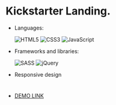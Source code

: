 # Kickstarter Landing.

- Languages:

  ![HTML5](https://ziadoua.github.io/m3-Markdown-Badges/badges/HTML/html1.svg)
  ![CSS3](https://ziadoua.github.io/m3-Markdown-Badges/badges/CSS/css1.svg)
  ![JavaScript](https://ziadoua.github.io/m3-Markdown-Badges/badges/Javascript/javascript1.svg)

- Frameworks and libraries:

  ![SASS](https://ziadoua.github.io/m3-Markdown-Badges/badges/Sass/sass1.svg)
  ![jQuery](https://ziadoua.github.io/m3-Markdown-Badges/badges/jQuery/jquery1.svg)

- Responsive design

#
- [DEMO LINK](https://dizelkos.github.io/kickstarter-landing/)
